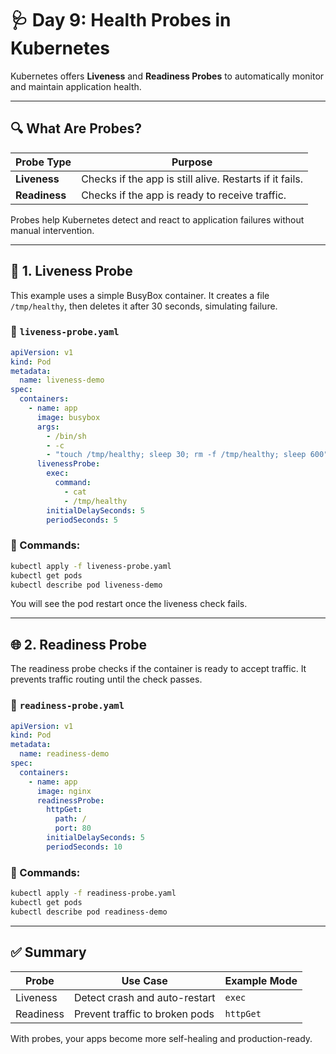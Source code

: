# 🩺 Day 9: Health Probes in Kubernetes

Kubernetes offers **Liveness** and **Readiness Probes** to automatically monitor and maintain application health.

---

## 🔍 What Are Probes?

| Probe Type    | Purpose                                                 |
| ------------- | ------------------------------------------------------- |
| **Liveness**  | Checks if the app is still alive. Restarts if it fails. |
| **Readiness** | Checks if the app is ready to receive traffic.          |

Probes help Kubernetes detect and react to application failures without manual intervention.

---

## 🧪 1. Liveness Probe

This example uses a simple BusyBox container. It creates a file `/tmp/healthy`, then deletes it after 30 seconds, simulating failure.

### 📄 `liveness-probe.yaml`

```yaml
apiVersion: v1
kind: Pod
metadata:
  name: liveness-demo
spec:
  containers:
    - name: app
      image: busybox
      args:
        - /bin/sh
        - -c
        - "touch /tmp/healthy; sleep 30; rm -f /tmp/healthy; sleep 600"
      livenessProbe:
        exec:
          command:
            - cat
            - /tmp/healthy
        initialDelaySeconds: 5
        periodSeconds: 5
```

### 📌 Commands:

```bash
kubectl apply -f liveness-probe.yaml
kubectl get pods
kubectl describe pod liveness-demo
```

You will see the pod restart once the liveness check fails.

---

## 🌐 2. Readiness Probe

The readiness probe checks if the container is ready to accept traffic. It prevents traffic routing until the check passes.

### 📄 `readiness-probe.yaml`

```yaml
apiVersion: v1
kind: Pod
metadata:
  name: readiness-demo
spec:
  containers:
    - name: app
      image: nginx
      readinessProbe:
        httpGet:
          path: /
          port: 80
        initialDelaySeconds: 5
        periodSeconds: 10
```

### 📌 Commands:

```bash
kubectl apply -f readiness-probe.yaml
kubectl get pods
kubectl describe pod readiness-demo
```

---

## ✅ Summary

| Probe     | Use Case                       | Example Mode |
| --------- | ------------------------------ | ------------ |
| Liveness  | Detect crash and auto-restart  | `exec`       |
| Readiness | Prevent traffic to broken pods | `httpGet`    |

With probes, your apps become more self-healing and production-ready.


